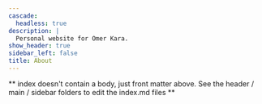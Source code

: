 ```yaml
---
cascade:
  headless: true
description: |
  Personal website for Omer Kara.
show_header: true
sidebar_left: false
title: About
---
```


** index doesn't contain a body, just front matter above.
See the header / main / sidebar folders to edit the index.md files **
